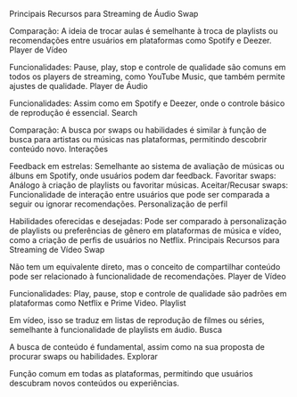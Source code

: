 Principais Recursos para Streaming de Áudio
Swap

Comparação: A ideia de trocar aulas é semelhante à troca de playlists ou recomendações entre usuários em plataformas como Spotify e Deezer.
Player de Vídeo

Funcionalidades: Pause, play, stop e controle de qualidade são comuns em todos os players de streaming, como YouTube Music, que também permite ajustes de qualidade.
Player de Áudio

Funcionalidades: Assim como em Spotify e Deezer, onde o controle básico de reprodução é essencial.
Search

Comparação: A busca por swaps ou habilidades é similar à função de busca para artistas ou músicas nas plataformas, permitindo descobrir conteúdo novo.
Interações

Feedback em estrelas: Semelhante ao sistema de avaliação de músicas ou álbuns em Spotify, onde usuários podem dar feedback.
Favoritar swaps: Análogo à criação de playlists ou favoritar músicas.
Aceitar/Recusar swaps: Funcionalidade de interação entre usuários que pode ser comparada a seguir ou ignorar recomendações.
Personalização de perfil

Habilidades oferecidas e desejadas: Pode ser comparado à personalização de playlists ou preferências de gênero em plataformas de música e vídeo, como a criação de perfis de usuários no Netflix.
Principais Recursos para Streaming de Vídeo
Swap

Não tem um equivalente direto, mas o conceito de compartilhar conteúdo pode ser relacionado à funcionalidade de recomendações.
Player de Vídeo

Funcionalidades: Play, pause, stop e controle de qualidade são padrões em plataformas como Netflix e Prime Video.
Playlist

Em vídeo, isso se traduz em listas de reprodução de filmes ou séries, semelhante à funcionalidade de playlists em áudio.
Busca

A busca de conteúdo é fundamental, assim como na sua proposta de procurar swaps ou habilidades.
Explorar

Função comum em todas as plataformas, permitindo que usuários descubram novos conteúdos ou experiências.
